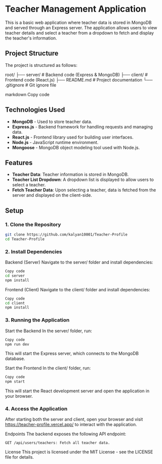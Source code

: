 # Teacher Management Application

This is a basic web application where teacher data is stored in MongoDB and served through an Express server. The application allows users to view teacher details and select a teacher from a dropdown to fetch and display the teacher's information.

## Project Structure

The project is structured as follows:

root/ ├── server/ # Backend code (Express & MongoDB) ├── client/ # Frontend code (React.js) ├── README.md # Project documentation └── .gitignore # Git ignore file

markdown
Copy code

## Technologies Used

- **MongoDB** - Used to store teacher data.
- **Express.js** - Backend framework for handling requests and managing data.
- **React.js** - Frontend library used for building user interfaces.
- **Node.js** - JavaScript runtime environment.
- **Mongoose** - MongoDB object modeling tool used with Node.js.

## Features

- **Teacher Data**: Teacher information is stored in MongoDB.
- **Teacher List Dropdown**: A dropdown list is displayed to allow users to select a teacher.
- **Fetch Teacher Data**: Upon selecting a teacher, data is fetched from the server and displayed on the client-side.

## Setup

### 1. Clone the Repository

```bash
git clone https://github.com/kalyan10001/Teacher-Profile
cd Teacher-Profile
```
### 2. Install Dependencies
Backend (Server)
Navigate to the server/ folder and install dependencies:

```bash
Copy code
cd server
npm install
```
Frontend (Client)
Navigate to the client/ folder and install dependencies:

```bash
Copy code
cd client
npm install
```
### 3. Running the Application
Start the Backend
In the server/ folder, run:

```bash
Copy code
npm run dev
```
This will start the Express server, which connects to the MongoDB database.

Start the Frontend
In the client/ folder, run:

```bash
Copy code
npm start
```
This will start the React development server and open the application in your browser.

### 4. Access the Application
After starting both the server and client, open your browser and visit https://teacher-profile.vercel.app/ to interact with the application.

Endpoints
The backend exposes the following API endpoint:
```
GET /api/users/teachers: Fetch all teacher data.
```
License
This project is licensed under the MIT License - see the LICENSE file for details.
